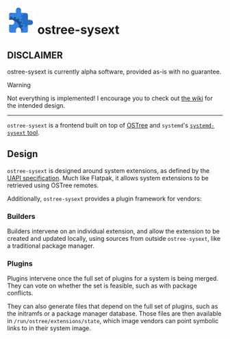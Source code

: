 # <img src="https://raw.githubusercontent.com/thesola10/ostree-sysext/master/.github/icon.svg" width="64"></img> ostree-sysext

## DISCLAIMER

ostree-sysext is currently alpha software, provided as-is with no guarantee.

> [!WARNING]
> Not everything is implemented! I encourage you to check out [the wiki](https://github.com/thesola10/ostree-sysext/wiki) for the intended design.

---

`ostree-sysext` is a frontend built on top of [OSTree](https://github.com/ostreedev/ostree) and `systemd`'s [`systemd-sysext` tool](https://www.freedesktop.org/software/systemd/man/latest/systemd-sysext.html).

## Design

`ostree-sysext` is designed around system extensions, as defined by the [UAPI specification](https://uapi-group.org/specifications/specs/extension_image/). Much like Flatpak, it allows system extensions to be retrieved using OSTree remotes.

Additionally, `ostree-sysext` provides a plugin framework for vendors:

### Builders

Builders intervene on an individual extension, and allow the extension to be created and updated locally, using sources from outside `ostree-sysext`, like a traditional package manager.

### Plugins

Plugins intervene once the full set of plugins for a system is being merged. They can vote on whether the set is feasible, such as with package conflicts.

They can also generate files that depend on the full set of plugins, such as the initramfs or a package manager database. Those files are then available in `/run/ostree/extensions/state`, which image vendors can point symbolic links to in their system image.

